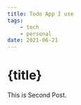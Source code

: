 ```yaml
---
title: Todo App I use
tags: 
    - tech
    - personal
date: 2021-06-21
---
```



# {title}

This is Second Post.
